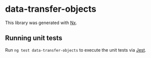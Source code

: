 # data-transfer-objects

This library was generated with [Nx](https://nx.dev).

## Running unit tests

Run `ng test data-transfer-objects` to execute the unit tests via [Jest](https://jestjs.io).
